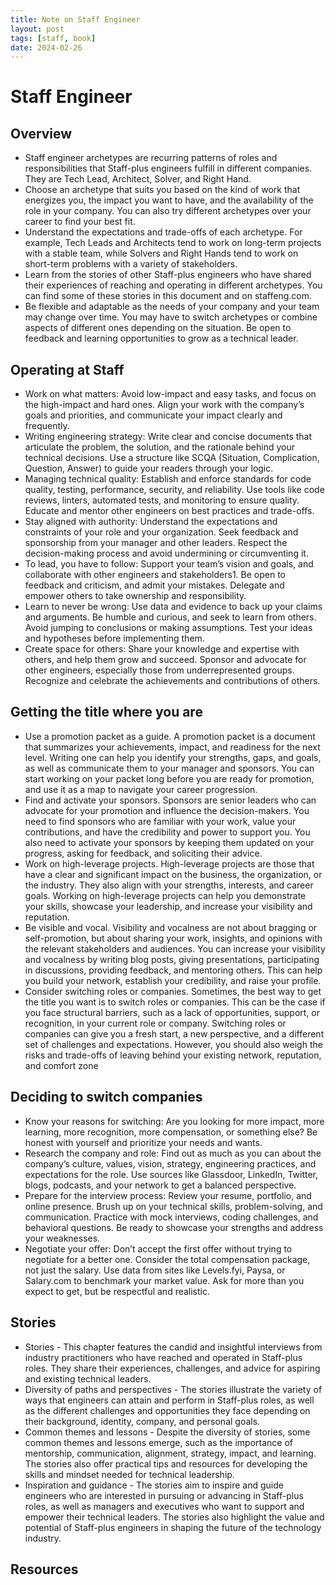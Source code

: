 ```yaml
---
title: Note on Staff Engineer
layout: post
tags: [staff, book]
date: 2024-02-26
---
```

# Staff Engineer
## Overview
- Staff engineer archetypes are recurring patterns of roles and responsibilities that Staff-plus engineers fulfill in different companies. They are Tech Lead, Architect, Solver, and Right Hand.
- Choose an archetype that suits you based on the kind of work that energizes you, the impact you want to have, and the availability of the role in your company. You can also try different archetypes over your career to find your best fit.
- Understand the expectations and trade-offs of each archetype. For example, Tech Leads and Architects tend to work on long-term projects with a stable team, while Solvers and Right Hands tend to work on short-term problems with a variety of stakeholders.
- Learn from the stories of other Staff-plus engineers who have shared their experiences of reaching and operating in different archetypes. You can find some of these stories in this document and on staffeng.com.
- Be flexible and adaptable as the needs of your company and your team may change over time. You may have to switch archetypes or combine aspects of different ones depending on the situation. Be open to feedback and learning opportunities to grow as a technical leader.
## Operating at Staff
- Work on what matters: Avoid low-impact and easy tasks, and focus on the high-impact and hard ones. Align your work with the company’s goals and priorities, and communicate your impact clearly and frequently.
- Writing engineering strategy: Write clear and concise documents that articulate the problem, the solution, and the rationale behind your technical decisions. Use a structure like SCQA (Situation, Complication, Question, Answer) to guide your readers through your logic.
- Managing technical quality: Establish and enforce standards for code quality, testing, performance, security, and reliability. Use tools like code reviews, linters, automated tests, and monitoring to ensure quality. Educate and mentor other engineers on best practices and trade-offs.
- Stay aligned with authority: Understand the expectations and constraints of your role and your organization. Seek feedback and sponsorship from your manager and other leaders. Respect the decision-making process and avoid undermining or circumventing it.
- To lead, you have to follow: Support your team’s vision and goals, and collaborate with other engineers and stakeholders1. Be open to feedback and criticism, and admit your mistakes. Delegate and empower others to take ownership and responsibility.
- Learn to never be wrong: Use data and evidence to back up your claims and arguments. Be humble and curious, and seek to learn from others. Avoid jumping to conclusions or making assumptions. Test your ideas and hypotheses before implementing them.
- Create space for others: Share your knowledge and expertise with others, and help them grow and succeed. Sponsor and advocate for other engineers, especially those from underrepresented groups. Recognize and celebrate the achievements and contributions of others.
## Getting the title where you are
- Use a promotion packet as a guide. A promotion packet is a document that summarizes your achievements, impact, and readiness for the next level. Writing one can help you identify your strengths, gaps, and goals, as well as communicate them to your manager and sponsors. You can start working on your packet long before you are ready for promotion, and use it as a map to navigate your career progression.
- Find and activate your sponsors. Sponsors are senior leaders who can advocate for your promotion and influence the decision-makers. You need to find sponsors who are familiar with your work, value your contributions, and have the credibility and power to support you. You also need to activate your sponsors by keeping them updated on your progress, asking for feedback, and soliciting their advice.
- Work on high-leverage projects. High-leverage projects are those that have a clear and significant impact on the business, the organization, or the industry. They also align with your strengths, interests, and career goals. Working on high-leverage projects can help you demonstrate your skills, showcase your leadership, and increase your visibility and reputation.
- Be visible and vocal. Visibility and vocalness are not about bragging or self-promotion, but about sharing your work, insights, and opinions with the relevant stakeholders and audiences. You can increase your visibility and vocalness by writing blog posts, giving presentations, participating in discussions, providing feedback, and mentoring others. This can help you build your network, establish your credibility, and raise your profile.
- Consider switching roles or companies. Sometimes, the best way to get the title you want is to switch roles or companies. This can be the case if you face structural barriers, such as a lack of opportunities, support, or recognition, in your current role or company. Switching roles or companies can give you a fresh start, a new perspective, and a different set of challenges and expectations. However, you should also weigh the risks and trade-offs of leaving behind your existing network, reputation, and comfort zone
## Deciding to switch companies
- Know your reasons for switching: Are you looking for more impact, more learning, more recognition, more compensation, or something else? Be honest with yourself and prioritize your needs and wants.
- Research the company and role: Find out as much as you can about the company’s culture, values, vision, strategy, engineering practices, and expectations for the role. Use sources like Glassdoor, LinkedIn, Twitter, blogs, podcasts, and your network to get a balanced perspective.
- Prepare for the interview process: Review your resume, portfolio, and online presence. Brush up on your technical skills, problem-solving, and communication. Practice with mock interviews, coding challenges, and behavioral questions. Be ready to showcase your strengths and address your weaknesses.
- Negotiate your offer: Don’t accept the first offer without trying to negotiate for a better one. Consider the total compensation package, not just the salary. Use data from sites like Levels.fyi, Paysa, or Salary.com to benchmark your market value. Ask for more than you expect to get, but be respectful and realistic.
## Stories
- Stories - This chapter features the candid and insightful interviews from industry practitioners who have reached and operated in Staff-plus roles. They share their experiences, challenges, and advice for aspiring and existing technical leaders.
- Diversity of paths and perspectives - The stories illustrate the variety of ways that engineers can attain and perform in Staff-plus roles, as well as the different challenges and opportunities they face depending on their background, identity, company, and personal goals.
- Common themes and lessons - Despite the diversity of stories, some common themes and lessons emerge, such as the importance of mentorship, communication, alignment, strategy, impact, and learning. The stories also offer practical tips and resources for developing the skills and mindset needed for technical leadership.
- Inspiration and guidance - The stories aim to inspire and guide engineers who are interested in pursuing or advancing in Staff-plus roles, as well as managers and executives who want to support and empower their technical leaders. The stories also highlight the value and potential of Staff-plus engineers in shaping the future of the technology industry.

## Resources
### 